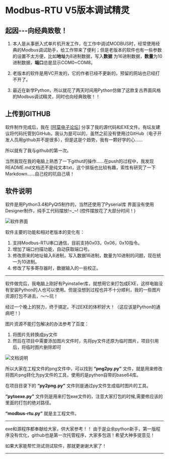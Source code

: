 # Modbus-RTU V5版本调试精灵
## 起因---向经典致敬！

1. 本人是从事嵌入式单片机开发工作，在工作中调试MODBUS时，经常使用经典的Modbus调试助手，给工作带来了便利；但是老版本的软件也有一些参数的设置不太方便，比如**地址**为8进制数据，写入**数据** 为16进制数据，**数量**为10进制数据，**端口**总是显示COM0~COM8。

2. 老版本的软件是用VC开发的，它的作者已经不更新的，预留的网站也已经打不开了。

3. 最近在新学Python，所以就花了两天时间用Python仿做了这款复古界面风格的Modbus调试精灵，同时也向经典致敬！！

## 上传到GITHUB

软件制作完成后，我在 [[阿莫电子论坛](https://www.amobbs.com/thread-5685530-1-1.html)] 分享了我的源代码和EXE文件。有坛友建议将代码托管到GitHub。我认为是可以的，虽然之前没有使用过GitHub（电子开发人员用github并不是很多），但是这是个趋势，我有一颗好学的心......

所以就有了我与github的第一次。

当然我现在我的电脑上熟悉了一下githut的操作......在push的过程中，我发现README.md文档还不是纯文本txt，这个排版也比较有趣，索性有研究了一下Markdown......自己挖的坑自己填！

## 软件说明 ##
软件是用Python3.4和PyQt5制作的，当然还使用了Pyserial库
界面没有使用Designer制作，纯手工代码摆放!~_~! (控件摆放花了大部分时间！)

![软件界面](https://github.com/hechao17/Modbus-RTU/raw/master/md_pic/face.png)  

软件主要的功能和相对老版本的变化有：

1. 支持Modbus-RTU串口通信，目前支持0x03，0x06，0x10指令。
2. 增加了端口扫描功能，自动获取端口号。
3. 修改原来的地址输入8进制，写入数据16进制，数量为10进制的问题，现在统一为10进制。
4. 修改了写多寄存器时，数据输入的一些校正。

---

软件做完后，我电脑上刚好有Pyinstaller库，就想用它来打包成EXE，这样电脑没有安装Python的人也可以使用。但是没想到过程也并不十分顺利，我的一些图片资源打包不进去，～～坑！

经过一个晚上的努力，终于搞定。不过EXE的体积好大！（这应该是Python的通病吧！）

图片资源不能打包解决的办法参考了百度：

1. 将图片先转换成py文件
2. 然后在项目中需要添加图片文件时，先将py文件还原为临时图片，项目引用后，将临时图片删除即可

![文档说明](https://github.com/hechao17/Modbus-RTU/raw/master/md_pic/file.png)  

所以大家在工程文件的png文件中，可以找到 **“png2py.py”** 文件，就是用来修改将图片png转化为py文件的工具，使用的是python自带的base64库。

在项目目录下的 **“py2png.py”** 文件则是通过py文件生成临时图片的工具。

**“pytoexe.py”** 文件则是用来打包exe文件的，注意大家打包的时候,需要修应该的里面的打包的绝对路径。

**“modbus-rtu.py”** 就是主工程文件。

----------

exe和源程序都奉献给大家，供大家参考！！
由于是业余python新手，第一版程序没有优化，github也是第一次托管程序，大家多包涵！希望大神多提意见！

如果大家能帮忙测试测试软件，那就更谢谢大家了！

----------
